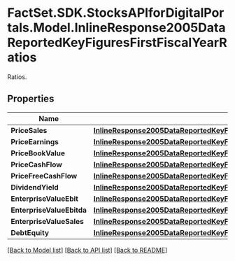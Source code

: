 # FactSet.SDK.StocksAPIforDigitalPortals.Model.InlineResponse2005DataReportedKeyFiguresFirstFiscalYearRatios
Ratios.

## Properties

Name | Type | Description | Notes
------------ | ------------- | ------------- | -------------
**PriceSales** | [**InlineResponse2005DataReportedKeyFiguresFirstFiscalYearRatiosPriceSales**](InlineResponse2005DataReportedKeyFiguresFirstFiscalYearRatiosPriceSales.md) |  | [optional] 
**PriceEarnings** | [**InlineResponse2005DataReportedKeyFiguresFirstFiscalYearRatiosPriceEarnings**](InlineResponse2005DataReportedKeyFiguresFirstFiscalYearRatiosPriceEarnings.md) |  | [optional] 
**PriceBookValue** | [**InlineResponse2005DataReportedKeyFiguresFirstFiscalYearRatiosPriceBookValue**](InlineResponse2005DataReportedKeyFiguresFirstFiscalYearRatiosPriceBookValue.md) |  | [optional] 
**PriceCashFlow** | [**InlineResponse2005DataReportedKeyFiguresFirstFiscalYearRatiosPriceCashFlow**](InlineResponse2005DataReportedKeyFiguresFirstFiscalYearRatiosPriceCashFlow.md) |  | [optional] 
**PriceFreeCashFlow** | [**InlineResponse2005DataReportedKeyFiguresFirstFiscalYearRatiosPriceFreeCashFlow**](InlineResponse2005DataReportedKeyFiguresFirstFiscalYearRatiosPriceFreeCashFlow.md) |  | [optional] 
**DividendYield** | [**InlineResponse2005DataReportedKeyFiguresFirstFiscalYearRatiosDividendYield**](InlineResponse2005DataReportedKeyFiguresFirstFiscalYearRatiosDividendYield.md) |  | [optional] 
**EnterpriseValueEbit** | [**InlineResponse2005DataReportedKeyFiguresFirstFiscalYearRatiosEnterpriseValueEbit**](InlineResponse2005DataReportedKeyFiguresFirstFiscalYearRatiosEnterpriseValueEbit.md) |  | [optional] 
**EnterpriseValueEbitda** | [**InlineResponse2005DataReportedKeyFiguresFirstFiscalYearRatiosEnterpriseValueEbitda**](InlineResponse2005DataReportedKeyFiguresFirstFiscalYearRatiosEnterpriseValueEbitda.md) |  | [optional] 
**EnterpriseValueSales** | [**InlineResponse2005DataReportedKeyFiguresFirstFiscalYearRatiosEnterpriseValueSales**](InlineResponse2005DataReportedKeyFiguresFirstFiscalYearRatiosEnterpriseValueSales.md) |  | [optional] 
**DebtEquity** | [**InlineResponse2005DataReportedKeyFiguresFirstFiscalYearRatiosDebtEquity**](InlineResponse2005DataReportedKeyFiguresFirstFiscalYearRatiosDebtEquity.md) |  | [optional] 

[[Back to Model list]](../README.md#documentation-for-models) [[Back to API list]](../README.md#documentation-for-api-endpoints) [[Back to README]](../README.md)

